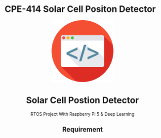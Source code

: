 # CPE-414 Solar Cell Positon Detector

<div align="center">

  <img src="assets/logo.png" alt="logo" width="200" height="auto" />
  <h1>Solar Cell Postion Detector</h1>
  
  <p>
    RTOS Project With Raspberry Pi 5 & Deep Learning
  </p>

  <h2>Requirement</h2>

